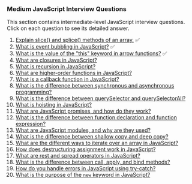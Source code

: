 ### Medium JavaScript Interview Questions

This section contains intermediate-level JavaScript interview questions. Click on each question to see its detailed answer.

1.  [Explain slice() and splice() methods of an array.](Explain-slice-and-splice.md) ✅
2.  [What is event bubbling in JavaScript?](Event-bubbling-in-JS.md) ✅
3.  [What is the value of the "this" keyword in arrow functions?](Value-of-this-in-arrow-functions.md) ✅
4.  [What are closures in JavaScript?](Closures-in-JS.md)
5.  [What is recursion in JavaScript?](Recursion-in-JS.md)
6.  [What are higher-order functions in JavaScript?](Higher-order-functions-in-JS.md)
7.  [What is a callback function in JavaScript?](Callback-functions-in-JS.md)
8.  [What is the difference between synchronous and asynchronous programming?](Difference-between-sync-and-async.md)
9.  [What is the difference between querySelector and querySelectorAll?](Difference-between-querySelector-and-querySelectorAll.md)
10. [What is hoisting in JavaScript?](Hoisting-in-JS.md)
11. [What are JavaScript promises, and how do they work?](Promises-in-JS.md)
12. [What is the difference between function declaration and function expression?](Function-declaration-vs-expression.md)
13. [What are JavaScript modules, and why are they used?](JavaScript-modules.md)
14. [What is the difference between shallow copy and deep copy?](Shallow-vs-deep-copy.md)
15. [What are the different ways to iterate over an array in JavaScript?](Array-iteration-methods.md)
16. [How does destructuring assignment work in JavaScript?](Destructuring-assignment.md)
17. [What are rest and spread operators in JavaScript?](Rest-and-spread-operators.md)
18. [What is the difference between call, apply, and bind methods?](Call-apply-bind-methods.md)
19. [How do you handle errors in JavaScript using try-catch?](Try-catch-error-handling.md)
20. [What is the purpose of the `new` keyword in JavaScript?](Purpose-of-new-keyword.md)
